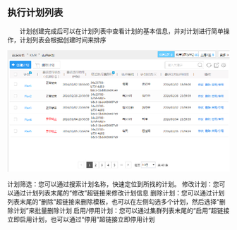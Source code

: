 ## 执行计划列表

　　计划创建完成后可以在计划列表中查看计划的基本信息，并对计划进行简单操作，计划列表会根据创建时间来排序

![计划列表](./images/zxjh4.png)


计划筛选：您可以通过搜索计划名称，快速定位到所找的计划。
修改计划：您可以通过计划列表末尾的“修改”超链接来修改计划信息
删除计划：您可以通过计划列表末尾的“删除”超链接来删除模板，也可以在左侧勾选多个计划，然后选择“删除计划”来批量删除计划
启用/停用计划：您可以通过集群列表末尾的“启用”超链接立即启用计划，也可以通过“停用”超链接立即停用计划